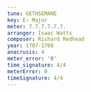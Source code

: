 ```yaml
---
tune: GETHSEMANE
key: E♭ Major
meter: 7.7.7.7.7.7.
arranger: Isaac Watts
composer: Richard Redhead
year: 1707-1788
anacrusis: 4
meter_error: '0'
time_signature: 4/4
meterError: 0
timeSignature: 4/4
---
```


